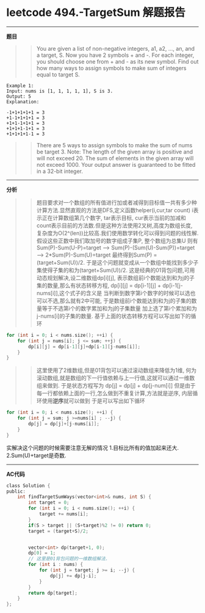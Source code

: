 # leetcode 494.-TargetSum 解题报告
---

**题目**
>> You are given a list of non-negative integers, a1, a2, ..., an, and a target, S. Now you have 2 symbols + and -. For each integer, you should choose one from + and - as its new symbol.
Find out how many ways to assign symbols to make sum of integers equal to target S.

```
Example 1:
Input: nums is [1, 1, 1, 1, 1], S is 3. 
Output: 5
Explanation: 

-1+1+1+1+1 = 3
+1-1+1+1+1 = 3
+1+1-1+1+1 = 3
+1+1+1-1+1 = 3
+1+1+1+1-1 = 3
```

>>There are 5 ways to assign symbols to make the sum of nums be target 3.
Note:
The length of the given array is positive and will not exceed 20.
The sum of elements in the given array will not exceed 1000.
Your output answer is guaranteed to be fitted in a 32-bit integer.

----
**分析**
>> 题目要求对一个数组的所有值进行加或者减得到目标值一共有多少种计算方法.显然直观的方法是DFS,定义函数helper(i,cur,tar count)
i表示正在计算数组第几个数字, tar表示目标, cur表示当前的加减和
count表示目前的方法数.但是这种方法使用2叉树,高度为数组长度,
复杂度为O(2^(len))比较高.我们使用数学转化可以得到问题的线性解.
假设这些正数中我们取加号的数字组成子集P, 整个数组为总集U
则有Sum(P)-Sum(U-P)=target -->  Sum(P)-(Sum(U)-Sum(P))=target --> 2*Sum(P)-Sum(U)=target
最终得到Sum(P) = (target+Sum(U))/2.
于是这个问题就变成从一个数组中能找到多少子集使得子集的和为(target+Sum(U))/2.
这是经典的01背包问题,可用动态规划解决,设二维数组dp[i][j], 表示数组前i个数能达到和为j的子集的数量,那么有状态转移方程,
dp[i][j] = dp[i-1][j] + dp[i-1[j-nums[i]],这个式子的含义是
当判断到数字第i个数字的时候可以选也可以不选,那么就有2中可能,
于是数组前i个数能达到和为j的子集的数量等于不选第i个的数字累加和为j的子集数量
加上选了第i个累加和为j-nums[i]的子集的数量.
基于上面的状态转移方程可以写出如下的循环
```c
for (int i = 0; i < nums.size(); ++i) {
    for (int j = nums[i]; j <= sum; ++j) {
        dp[i][j] = dp[i-1][j]+dp[i-1][j-nums[i]];
    }
}

```

>>这里使用了2维数组,但是01背包可以通过滚动数组来降低为1维,
何为滚动数组,就是数组的下一行值依赖与上一行值,这就可以通过一维数组来做到.
于是状态方程写为
dp[j] = dp[j] + dp[j-num[i]]
但是由于每一行都依赖上面的一行,怎么做到不重复计算,方法就是逆序,
内层循环使用**逆序**就可以做到
于是可以写出如下循环
```c
for (int i = 0; i < nums.size(); ++i) {
    for (int j = sum; j >=nums[i] ; --j) {
        dp[j] = dp[j]+[j-nums[i]];
    }
}
```

实解决这个问题的时候需要注意无解的情况
1.目标比所有的值加起来还大.
2.Sum(U)+target是奇数.

---

**AC代码**

```C
class Solution {
public:
    int findTargetSumWays(vector<int>& nums, int S) {
        int target = 0;
        for (int i = 0; i < nums.size(); ++i) {
            target += nums[i];
        }
        if(S > target || (S+target)%2 != 0) return 0;
        target = (target+S)/2;


        vector<int> dp(target+1, 0);
        dp[0] = 1;
        // 这里是01背包问题的一维数组解法.
        for (int i : nums) {
            for (int j = target; j >= i; --j) {
                dp[j] += dp[j-i];
            }
        }
        return dp[target];
    }
};
```